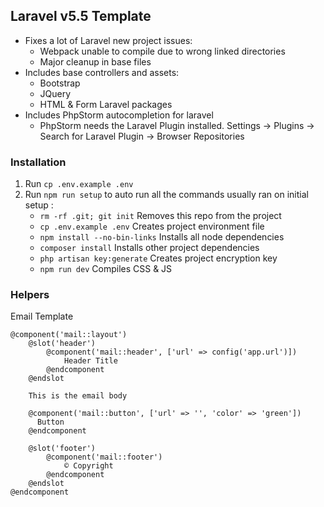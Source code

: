 ## Laravel v5.5 Template

- Fixes a lot of Laravel new project issues:
  - Webpack unable to compile due to wrong linked directories
  - Major cleanup in base files
- Includes base controllers and assets:
  - Bootstrap
  - JQuery
  - HTML & Form Laravel packages
- Includes PhpStorm autocompletion for laravel
  - PhpStorm needs the Laravel Plugin installed. Settings -> Plugins -> Search for Laravel Plugin -> Browser Repositories 

### Installation
1) Run `cp .env.example .env`
2) Run `npm run setup` to auto run all the commands usually ran on initial setup :
    * `rm -rf .git; git init`  Removes this repo from the project
    * `cp .env.example .env`  Creates project environment file
  	* `npm install --no-bin-links`  Installs all node dependencies
  	* `composer install`  Installs other project dependencies
  	* `php artisan key:generate`  Creates project encryption key
  	* `npm run dev`  Compiles CSS & JS

### Helpers
Email Template
```
@component('mail::layout')
    @slot('header')
        @component('mail::header', ['url' => config('app.url')])
            Header Title
        @endcomponent
    @endslot

    This is the email body
    
    @component('mail::button', ['url' => '', 'color' => 'green'])
      Button
    @endcomponent

    @slot('footer')
        @component('mail::footer')
            © Copyright
        @endcomponent
    @endslot
@endcomponent
```
